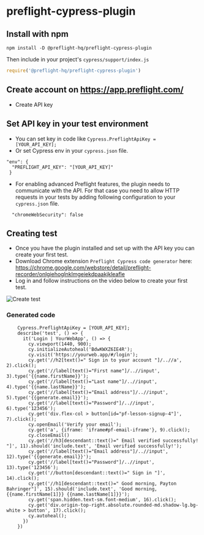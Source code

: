# preflight-cypress-plugin

## Install with npm

```
npm install -D @preflight-hq/preflight-cypress-plugin
```
Then include in your project's `cypress/support/index.js`

```js
require('@preflight-hq/preflight-cypress-plugin')
```

## Create account on https://app.preflight.com/
 - Create API key
 
## Set API key in your test environment
- You can set key in code like  `Cypress.PreflightApiKey = [YOUR_API_KEY];`
- Or set Cypress env in your `cypress.json` file. 

```
"env": {
  "PREFLIGHT_API_KEY": "[YOUR_API_KEY]"
 }
```
- For enabling advanced Preflight features, the plugin needs to communicate with the API. 
For that case you need to allow HTTP requests in your tests by adding following configuration to your `cypress.json` file.

```
  "chromeWebSecurity": false
```

## Creating test
- Once you have the plugin installed and set up with the API key you can create your first test.
- Download Chrome extension `Preflight Cypress code generator` here: https://chrome.google.com/webstore/detail/preflight-recorder/onlgiehoglnklmgeiekdpaakjkleafle
- Log in and follow instructions on the video below to create your first test. 

<img src="https://preflightuploads.blob.core.windows.net/uploads/PreflightCypressCodeGenerator.gif" alt="Create test">

### Generated code 
```
    Cypress.PreflightApiKey = [YOUR_API_KEY];
    describe('test', () => {
      it('Login | YourWebApp', () => {
        cy.viewport(1440, 900);
        cy.initializeAutoheal('BdwKWXZ6IE4R');
        cy.visit('https://yourweb.app/#/login');
        cy.get('//h2[text()=" Sign in to your account "]/..//a', 2).click();
        cy.get('//label[text()="First name"]/..//input', 3).type('{{name.firstName}}');
        cy.get('//label[text()="Last name"]/..//input', 4).type('{{name.lastName}}');
        cy.get('//label[text()="Email address"]/..//input', 5).type('{{generate.email}}');
        cy.get('//label[text()="Password"]/..//input', 6).type('123456');
        cy.get('div.flex-col > button[id="pf-lesson-signup-4"]', 7).click();
        cy.openEmail('Verify your email');
        cy.get('a', {iframe: 'iframe#pf-email-iframe'}, 9).click();
        cy.closeEmail()
        cy.get('//h3[descendant::text()=" Email verified successfully! "]', 11).should('include.text', 'Email verified successfully!');
        cy.get('//label[text()="Email address"]/..//input', 12).type('{{generate.email}}');
        cy.get('//label[text()="Password"]/..//input', 13).type('123456');
        cy.get('//button[descendant::text()=" Sign in "]', 14).click();
        cy.get('//h1[descendant::text()=" Good morning, Payton Bahringer"]', 15).should('include.text', 'Good morning, {{name.firstName[1]}} {{name.lastName[1]}}');
        cy.get('span.hidden.text-sm.font-medium', 16).click();
        cy.get('div.origin-top-right.absolute.rounded-md.shadow-lg.bg-white > button', 17).click();
        cy.autoheal();
      })
    })    
```
